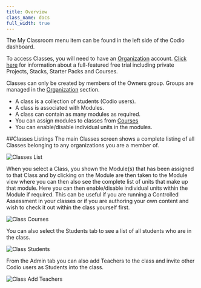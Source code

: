 ```yaml
---
title: Overview
class_name: docs
full_width: true
---
```


The My Classroom menu item can be found in the left side of the Codio dashboard.

To access Classes, you will need to have an [Organization](/docs/dashboard/organizations/) account. [Click here](/docs/teacher/trial/) for information about a full-featured free trial including private Projects, Stacks, Starter Packs and Courses.

Classes can only be created by members of the Owners group. Groups are managed in the [Organization](/docs/dashboard/organizations/) section.

- A class is a collection of students (Codio users).
- A class is associated with Modules. 
- A class can contain as many modules as required.
- You can assign modules to classes from [Courses](/docs/tuts/publish/overview/)
- You can enable/disable individual units in the modules.

##Classes Listings
The main Classes screen shows a complete listing of all Classes belonging to any organizations you are a member of.


![Classes List](/img/docs/class_list.png)

When you select a Class, you shown the Module(s) that has been assigned to that Class and by clicking on the Module are then taken to the Module view where you can then also see the complete list of units that make up that module. Here you can then enable/disable individual units within the Module if required. This can be useful if you are running a Controlled Assessment in your classes or if you are authoring your own content and wish to check it out within the class yourself first.

![Class Courses](/img/docs/trial_try_unit.png)

You can also select the Students tab to see a list of all students who are in the class.

![Class Students](/img/docs/class_students.png)

From the Admin tab you can also add Teachers to the class and invite other Codio users as Students into the class.

![Class Add Teachers](/img/docs/class_addteachers.png)


